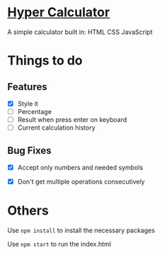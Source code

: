 # [Hyper Calculator](https://hyper2109.github.io/JSCalculator/)
A simple calculator built in: HTML CSS JavaScript


# Things to do
## Features
- [X] Style it
- [ ] Percentage
- [ ] Result when press enter on keyboard
- [ ] Current calculation history

## Bug Fixes
- [X] Accept only numbers and needed symbols
- [X] Don't get multiple operations consecutively


# Others
Use ```npm install``` to install the necessary packages

Use ```npm start``` to run the index.html